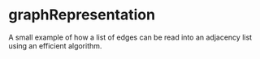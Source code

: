 # graphRepresentation
A small example of how a list of edges can be read into an adjacency list using an efficient algorithm.

